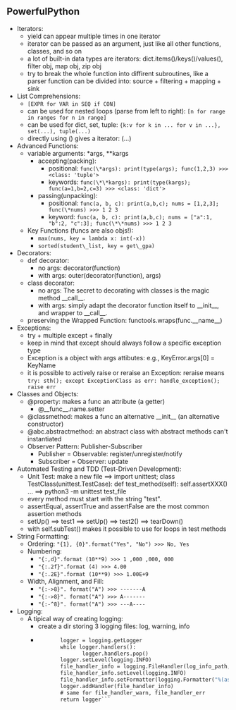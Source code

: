 ## PowerfulPython
* Iterators: 
    * yield can appear multiple times in one iterator
    * iterator can be passed as an argument, just like all other functions, classes, and so on
    * a lot of built-in data types are iterators: dict.items()/keys()/values(), filter obj, map obj, zip obj
    * try to break the whole function into diffirent subroutines, like a parser function can be divided into: source + filtering + mapping + sink
* List Comprehensions:
    * ```[EXPR for VAR in SEQ if CON]```
    * can be used for nested loops (parse from left to right): ```[n for range in ranges for n in range]```
    * can be used for dict, set, tuple: ```{k:v for k in ... for v in ...}, set(...), tuple(...)```
    * directly using () gives a iterator: (...)
* Advanced Functions:
    * variable arguments: \*args, \*\*kargs
        * accepting(packing): 
            * positional: ```func(\*args): print(type(args); func(1,2,3) >>> <class: 'tuple'>```
            * keywords: ```func(\*\*kargs): print(type(kargs); func(a=1,b=2,c=3) >>> <class: 'dict'>```
        * passing(unpacking): 
            * positional: ```func(a, b, c): print(a,b,c); nums = [1,2,3]; func(\*nums) >>> 1 2 3```
            * keyword: ```func(a, b, c): print(a,b,c); nums = ["a":1, "b":2, "c":3]; func(\*\*nums) >>> 1 2 3```
    * Key Functions (funcs are also objs!):
        * ```max(nums, key = lambda x: int(-x))```
        * ```sorted(student\_list, key = get\_gpa)```
* Decorators:
    * def decorator:
        * no args: decorator(function)
        * with args: outer(decorator(function), args)
    * class decorator:
        * no args: The secret to decorating with classes is the magic method \_\_call__.
        * with args: simply adapt the decorator function itself to \_\_init\_\_, and wrapper to \_\_call__.
    * preserving the Wrapped Function: functools.wraps(func.\_\_name\_\_)
* Exceptions:
    * try + multiple except + finally
    * keep in mind that except should always follow a specific exception type
    * Exception is a object with args attibutes: e.g., KeyError.args[0] = KeyName
    * it is possible to actively raise or reraise an Exception: reraise means ```try: sth(); except ExceptionClass as err: handle_exception(); raise err```
* Classes and Objects:
    * @property: makes a func an attribute (a getter)
        * @\_\_func__.name.setter
    * @classmethod: makes a func an alternative \_\_init__ (an alternative constructor)
    * @abc.abstractmethod: an abstract class with abstract methods can't instantiated
    * Observer Pattern: Publisher-Subscriber
        * Publisher = Observable: register/unregister/notify
        * Subscriber = Observer: update
* Automated Testing and TDD (Test-Driven Development):
    * Unit Test: make a new file ==> import unittest; class TestClass(unittest.TestCase): def test\_method(self): self.assertXXX() ... ==> python3 -m unittest test\_file
    * every method must start with the string "test".
    * assertEqual, assertTrue and assertFalse are the most common assertion methods
    * setUp() ==> test1 ==> setUp() ==> test2() ==> tearDown()
    * with self.subTest() makes it possible to use for loops in test methods
* String Formatting:
    * Ordering: ```"{1}, {0}".format("Yes", "No") >>> No, Yes```
    * Numbering: 
        * ```"{:,d}".format (10**9) >>> 1 ,000 ,000, 000```
        * ```"{:.2f}".format (4) >>> 4.00```
        * ```"{:.2E}".format (10**9) >>> 1.00E+9```
    * Width, Alignment, and Fill:
        * ```"{:->8}". format("A") >>> -------A```
        * ```"{:->8}". format("A") >>> A-------```
        * ```"{:-^8}". format("A") >>> ---A----```
* Logging:
    * A tipical way of creating logging:
        * create a dir storing 3 logging files: log, warning, info
        * ```def get_logger(): 
                 logger = logging.getLogger
                 while logger.handlers():
                        logger.handlers.pop()
                 logger.setLevel(logging.INFO)
                 file_handler_info = logging.FileHandler(log_info_path, "a")
                 file_handler_info.setLevel(logging.INFO)
                 file_handler_info.setFormatter(logging.Formatter("%(asctime)s %(levelname)s %(module)s %(lineno)s %(message)s"))
                 logger.addHandler(file_handler_info)
                 # same for file_handler_warn, file_handler_err
                 return logger```
